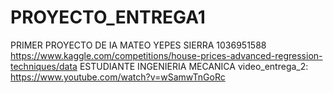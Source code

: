 # PROYECTO_ENTREGA1
PRIMER PROYECTO DE IA 
MATEO YEPES SIERRA
1036951588
https://www.kaggle.com/competitions/house-prices-advanced-regression-techniques/data
ESTUDIANTE INGENIERIA MECANICA 
video_entrega_2: https://www.youtube.com/watch?v=wSamwTnGoRc
